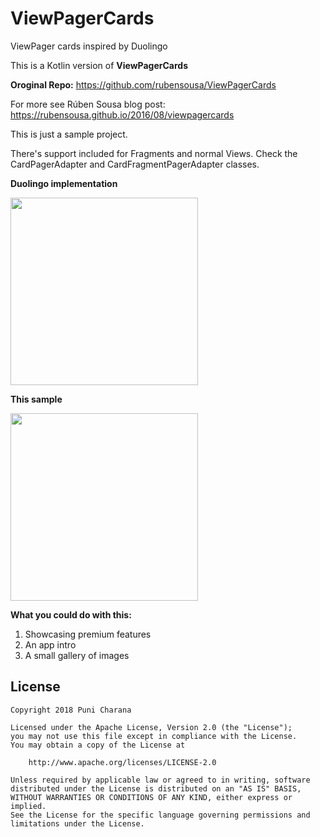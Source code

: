 # ViewPagerCards
ViewPager cards inspired by Duolingo

This is a Kotlin version of **ViewPagerCards**

**Oroginal Repo:** https://github.com/rubensousa/ViewPagerCards

For more see Rúben Sousa blog post: https://rubensousa.github.io/2016/08/viewpagercards

This is just a sample project.

There's support included for Fragments and normal Views. Check the CardPagerAdapter and CardFragmentPagerAdapter classes.

**Duolingo implementation**


<img src="https://rubensousa.github.io/img/duolingo_viewpager.gif" width=300></img> 
    

**This sample**
 
<img src="https://rubensousa.github.io/img/viewpager_result.gif" width=300></img>


**What you could do with this:**

1. Showcasing premium features
2. An app intro
2. A small gallery of images


## License

    Copyright 2018 Puni Charana
    
    Licensed under the Apache License, Version 2.0 (the "License");
    you may not use this file except in compliance with the License.
    You may obtain a copy of the License at
    
        http://www.apache.org/licenses/LICENSE-2.0
    
    Unless required by applicable law or agreed to in writing, software
    distributed under the License is distributed on an "AS IS" BASIS,
    WITHOUT WARRANTIES OR CONDITIONS OF ANY KIND, either express or implied.
    See the License for the specific language governing permissions and
    limitations under the License.
